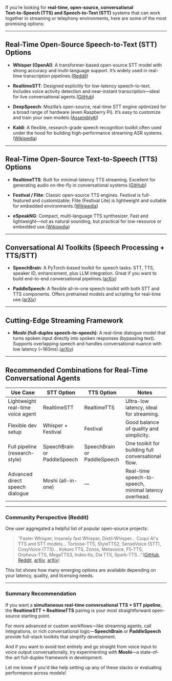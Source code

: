 If you’re looking for **real-time, open-source, conversational Text‑to‑Speech (TTS) and Speech‑to‑Text (STT)** systems that can work together in streaming or telephony environments, here are some of the most promising options:

---

## Real-Time Open-Source Speech-to-Text (STT) Options

* **Whisper (OpenAI)**:
  A transformer-based open-source STT model with strong accuracy and multi-language support. It’s widely used in real-time transcription pipelines.([Reddit][1])

* **RealtimeSTT**:
  Designed explicitly for low-latency speech-to-text. Includes voice activity detection and near-instant transcription—ideal for live conversational agents.([GitHub][2])

* **DeepSpeech**:
  Mozilla’s open-source, real-time STT engine optimized for a broad range of hardware (even Raspberry Pi). It’s easy to customize and train your own models.([AssemblyAI][3])

* **Kaldi**:
  A flexible, research-grade speech recognition toolkit often used under the hood for building high-performance streaming ASR systems.([Wikipedia][4])

---

## Real-Time Open-Source Text-to-Speech (TTS) Options

* **RealtimeTTS**:
  Built for minimal-latency TTS streaming. Excellent for generating audio on-the-fly in conversational systems.([GitHub][5])

* **Festival / Flite**:
  Classic open-source TTS engines. Festival is full-featured and customizable; Flite (Festival Lite) is lightweight and suitable for embedded environments.([Wikipedia][6])

* **eSpeakNG**:
  Compact, multi-language TTS synthesizer. Fast and lightweight—not as natural sounding, but practical for low-resource or embedded use.([Wikipedia][7])

---

## Conversational AI Toolkits (Speech Processing + TTS/STT)

* **SpeechBrain**:
  A PyTorch-based toolkit for speech tasks: STT, TTS, speaker ID, enhancement, plus LLM integration. Great if you want to build end-to-end conversational pipelines.([arXiv][8])

* **PaddleSpeech**:
  A flexible all-in-one speech toolkit with both STT and TTS components. Offers pretrained models and scripting for real-time use.([arXiv][9])

---

## Cutting-Edge Streaming Framework

* **Moshi (full-duplex speech-to-speech)**:
  A real-time dialogue model that turns spoken input directly into spoken responses (bypassing text). Supports overlapping speech and handles conversational nuance with low latency (\~160ms).([arXiv][10])

---

## Recommended Combinations for Real-Time Conversational Agents

| Use Case                          | STT Option                  | TTS Option                  | Notes                                                 |
| --------------------------------- | --------------------------- | --------------------------- | ----------------------------------------------------- |
| Lightweight real-time voice agent | RealtimeSTT                 | RealtimeTTS                 | Ultra-low latency, ideal for streaming.               |
| Flexible dev setup                | Whisper + Festival          | Festival                    | Good balance of quality and simplicity.               |
| Full pipeline (research-style)    | SpeechBrain or PaddleSpeech | SpeechBrain or PaddleSpeech | One toolkit for building full conversational flow.    |
| Advanced direct speech dialogue   | Moshi (all-in-one)          | —                           | Real-time speech-to-speech, minimal latency overhead. |

---

### Community Perspective (Reddit)

One user aggregated a helpful list of popular open-source projects:

> “Faster Whisper, Insanely fast Whisper, Distil‑Whisper… Coqui AI's TTS and STT models… Tortoise‑TTS, StyleTTS2, SenseVoice (STT), CosyVoice (TTS)… Kokoro TTS, Zonos, Metavoice, F5‑TTS, Orpheus‑TTS, MegaTTS3, Index‑tts, Dia TTS, Spark‑TTS…"([GitHub][2], [Reddit][1], [arXiv][9], [arXiv][8])

This list shows how many emerging options are available depending on your latency, quality, and licensing needs.

---

### Summary Recommendation

If you want a **simultaneous real-time conversational TTS + STT pipeline**, the **RealtimeSTT + RealtimeTTS** pairing is your most straightforward open-source starting point.

For more advanced or custom workflows—like streaming agents, call integrations, or rich conversational logic—**SpeechBrain** or **PaddleSpeech** provide full-stack toolkits that simplify development.

And if you want to avoid text entirely and go straight from voice input to voice output conversationally, try experimenting with **Moshi**—a state-of-the-art full-duplex framework in development.

Let me know if you'd like help setting up any of these stacks or evaluating performance across models!

[1]: https://www.reddit.com/r/LocalLLaMA/comments/1f0awd6/best_local_open_source_texttospeech_and/?utm_source=chatgpt.com "Best local open source Text-To-Speech and ..."
[2]: https://github.com/KoljaB/RealtimeSTT?utm_source=chatgpt.com "KoljaB/RealtimeSTT"
[3]: https://assemblyai.com/blog/the-top-free-speech-to-text-apis-and-open-source-engines?utm_source=chatgpt.com "The top free Speech-to-Text APIs, AI Models, and Open ..."
[4]: https://en.wikipedia.org/wiki/Kaldi_%28software%29?utm_source=chatgpt.com "Kaldi (software)"
[5]: https://github.com/KoljaB/RealtimeTTS?utm_source=chatgpt.com "KoljaB/RealtimeTTS: Converts text to speech in realtime"
[6]: https://en.wikipedia.org/wiki/Festival_Speech_Synthesis_System?utm_source=chatgpt.com "Festival Speech Synthesis System"
[7]: https://en.wikipedia.org/wiki/ESpeak?utm_source=chatgpt.com "ESpeak"
[8]: https://arxiv.org/abs/2407.00463?utm_source=chatgpt.com "Open-Source Conversational AI with SpeechBrain 1.0"
[9]: https://arxiv.org/abs/2205.12007?utm_source=chatgpt.com "PaddleSpeech: An Easy-to-Use All-in-One Speech Toolkit"
[10]: https://arxiv.org/abs/2410.00037?utm_source=chatgpt.com "Moshi: a speech-text foundation model for real-time dialogue"
